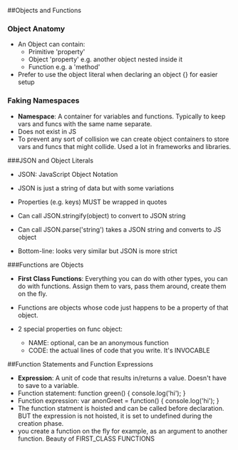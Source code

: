 ##Objects and Functions

### Object Anatomy
- An Object can contain:
  - Primitive 'property'
  - Object 'property' e.g. another object nested inside it
  - Function e.g. a 'method'
- Prefer to use the object literal when declaring an object {} for easier setup

### Faking Namespaces
- **Namespace**: A container for variables and functions. Typically to keep vars and funcs with the same name separate.
- Does not exist in JS
- To prevent any sort of collision we can create object containers to store vars and funcs that might collide. Used a lot in frameworks and libraries.

###JSON and Object Literals
- JSON: JavaScript Object Notation
- JSON is just a string of data but with some variations
- Properties (e.g. keys) MUST be wrapped in quotes
- Can call JSON.stringify(object) to convert to JSON string
- Can call JSON.parse('string') takes a JSON string and converts to JS object

- Bottom-line: looks very similar but JSON is more strict

###Functions are Objects
- **First Class Functions**: Everything you can do with other types, you can do with functions. Assign them to vars, pass them around, create them on the fly.

- Functions are objects whose code just happens to be a property of that object.

- 2 special properties on func object:
  - NAME: optional, can be an anonymous function
  - CODE: the actual lines of code that you write. It's INVOCABLE

##Function Statements and Function Expressions
- **Expression**: A unit of code that results in/returns a value. Doesn't have to save to a variable.
- Function statement: function green() { console.log('hi'); }
- Function expression: var anonGreet = function() { console.log('hi'); }
- The function statment is hoisted and can be called before declaration. BUT the expression is not hoisted, it is set to undefined during the creation phase.
- you create a function on the fly for example, as an argument to another function. Beauty of FIRST_CLASS FUNCTIONS

